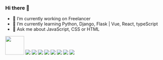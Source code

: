 ### Hi there 👋

- 🔭 I’m currently working on Freelancer
- 🌱 I’m currently learning Python, Django, Flask | Vue, React, typeScript
- 💬 Ask me about JavaScript, CSS or HTML

<div>
     <img src="https://cdn.jsdelivr.net/gh/devicons/devicon@latest/icons/vuejs/vuejs-plain.svg" width="60" />
     <img src="https://cdn.jsdelivr.net/gh/devicons/devicon@latest/icons/react/react-original.svg" />
     <img src="https://cdn.jsdelivr.net/gh/devicons/devicon@latest/icons/typescript/typescript-original.svg" />
     <img src="https://cdn.jsdelivr.net/gh/devicons/devicon@latest/icons/javascript/javascript-plain.svg" />
     <img src="https://cdn.jsdelivr.net/gh/devicons/devicon@latest/icons/css3/css3-original.svg" />
     <img src="https://cdn.jsdelivr.net/gh/devicons/devicon@latest/icons/html5/html5-original.svg" />
     <img src="https://cdn.jsdelivr.net/gh/devicons/devicon@latest/icons/python/python-original.svg" />
     <img src="https://cdn.jsdelivr.net/gh/devicons/devicon@latest/icons/flask/flask-original.svg" />
     <img src="https://cdn.jsdelivr.net/gh/devicons/devicon@latest/icons/django/django-plain-wordmark.svg" />       
               
</div>
